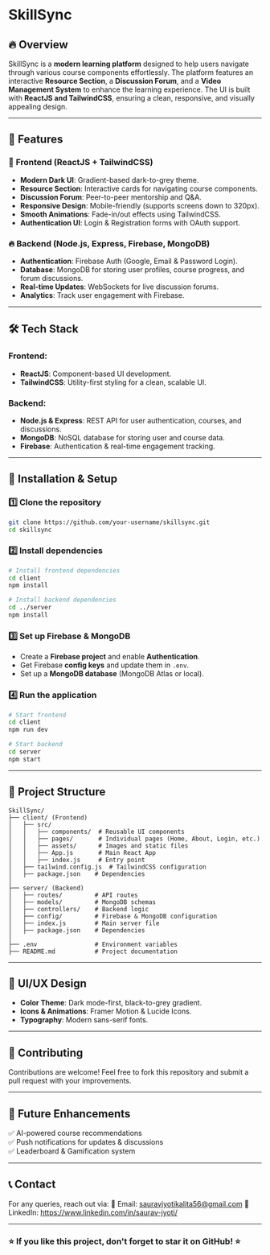 # SkillSync

## 🔥 Overview
SkillSync is a **modern learning platform** designed to help users navigate through various course components effortlessly. The platform features an interactive **Resource Section**, a **Discussion Forum**, and a **Video Management System** to enhance the learning experience. The UI is built with **ReactJS and TailwindCSS**, ensuring a clean, responsive, and visually appealing design.

---

## 🚀 Features
### 🌟 **Frontend** (ReactJS + TailwindCSS)
- **Modern Dark UI**: Gradient-based dark-to-grey theme.
- **Resource Section**: Interactive cards for navigating course components.
- **Discussion Forum**: Peer-to-peer mentorship and Q&A.
- **Responsive Design**: Mobile-friendly (supports screens down to 320px).
- **Smooth Animations**: Fade-in/out effects using TailwindCSS.
- **Authentication UI**: Login & Registration forms with OAuth support.

### 🔥 **Backend** (Node.js, Express, Firebase, MongoDB)
- **Authentication**: Firebase Auth (Google, Email & Password Login).
- **Database**: MongoDB for storing user profiles, course progress, and forum discussions.
- **Real-time Updates**: WebSockets for live discussion forums.
- **Analytics**: Track user engagement with Firebase.

---

## 🛠️ Tech Stack
### **Frontend**:
- **ReactJS**: Component-based UI development.
- **TailwindCSS**: Utility-first styling for a clean, scalable UI.

### **Backend**:
- **Node.js & Express**: REST API for user authentication, courses, and discussions.
- **MongoDB**: NoSQL database for storing user and course data.
- **Firebase**: Authentication & real-time engagement tracking.

---

## 🎯 Installation & Setup
### **1️⃣ Clone the repository**
```bash
git clone https://github.com/your-username/skillsync.git
cd skillsync
```

### **2️⃣ Install dependencies**
```bash
# Install frontend dependencies
cd client
npm install

# Install backend dependencies
cd ../server
npm install
```

### **3️⃣ Set up Firebase & MongoDB**
- Create a **Firebase project** and enable **Authentication**.
- Get Firebase **config keys** and update them in `.env`.
- Set up a **MongoDB database** (MongoDB Atlas or local).

### **4️⃣ Run the application**
```bash
# Start frontend
cd client
npm run dev

# Start backend
cd server
npm start
```

---

## 📂 Project Structure
```
SkillSync/
├── client/ (Frontend)
│   ├── src/
│   │   ├── components/  # Reusable UI components
│   │   ├── pages/       # Individual pages (Home, About, Login, etc.)
│   │   ├── assets/      # Images and static files
│   │   ├── App.js       # Main React App
│   │   ├── index.js     # Entry point
│   ├── tailwind.config.js  # TailwindCSS configuration
│   ├── package.json    # Dependencies
│
├── server/ (Backend)
│   ├── routes/         # API routes
│   ├── models/         # MongoDB schemas
│   ├── controllers/    # Backend logic
│   ├── config/         # Firebase & MongoDB configuration
│   ├── index.js        # Main server file
│   ├── package.json    # Dependencies
│
├── .env                # Environment variables
├── README.md           # Project documentation
```

---

## 🎨 UI/UX Design
- **Color Theme**: Dark mode-first, black-to-grey gradient.
- **Icons & Animations**: Framer Motion & Lucide Icons.
- **Typography**: Modern sans-serif fonts.

---

## 🤝 Contributing
Contributions are welcome! Feel free to fork this repository and submit a pull request with your improvements.

---

## 📌 Future Enhancements
✅ AI-powered course recommendations  
✅ Push notifications for updates & discussions  
✅ Leaderboard & Gamification system  

---

## 📞 Contact
For any queries, reach out via:
📧 Email: sauravjyotikalita56@gmail.com 
🔗 LinkedIn: https://www.linkedin.com/in/saurav-jyoti/  

---

### ⭐ **If you like this project, don't forget to star it on GitHub!** ⭐

